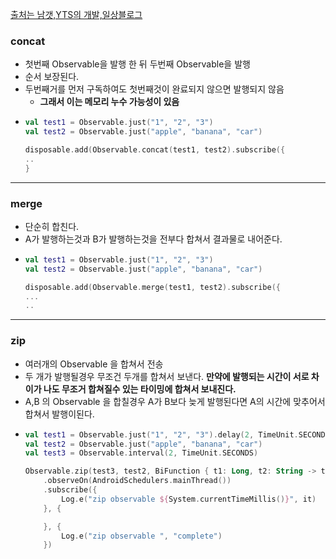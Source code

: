 [출처는 남갯,YTS의 개발,일상블로그](https://namget.tistory.com/entry/RxKotlinRxJava-merge-zip-알아보기)
### concat
* 첫번째 Observable을 발행 한 뒤 두번째 Observable을 발행
* 순서 보장된다.
* 두번째거를 먼저 구독하여도 첫번째것이 완료되지 않으면 발행되지 않음
  * **그래서 이는 메모리 누수 가능성이 있음**
* ```kotlin
  val test1 = Observable.just("1", "2", "3")
  val test2 = Observable.just("apple", "banana", "car")

  disposable.add(Observable.concat(test1, test2).subscribe({
  ..
  }
  
---
### merge
* 단순히 합친다.
* A가 발행하는것과 B가 발행하는것을 전부다 합쳐서 결과물로 내어준다.
* ```kotlin
  val test1 = Observable.just("1", "2", "3")
  val test2 = Observable.just("apple", "banana", "car")

  disposable.add(Observable.merge(test1, test2).subscribe({
  ...
  ..
---
### zip
* 여러개의 Observable 을 합쳐서 전송
* 두 개가 발행될경우 무조건 두개를 합쳐서 보낸다. **만약에 발행되는 시간이 서로 차이가 나도 무조거 합쳐질수 있는 타이밍에 합쳐서 보내진다.**
* A,B 의 Observable 을 합칠경우 A가 B보다 늦게 발행된다면 A의 시간에 맞추어서 합쳐서 발행이된다.
* ```kotlin
  val test1 = Observable.just("1", "2", "3").delay(2, TimeUnit.SECONDS)
  val test2 = Observable.just("apple", "banana", "car")
  val test3 = Observable.interval(2, TimeUnit.SECONDS)

  Observable.zip(test3, test2, BiFunction { t1: Long, t2: String -> t1.toString() + t2 })
      .observeOn(AndroidSchedulers.mainThread())
      .subscribe({
          Log.e("zip observable ${System.currentTimeMillis()}", it)
      }, {

      }, {
          Log.e("zip observable ", "complete")
      })
